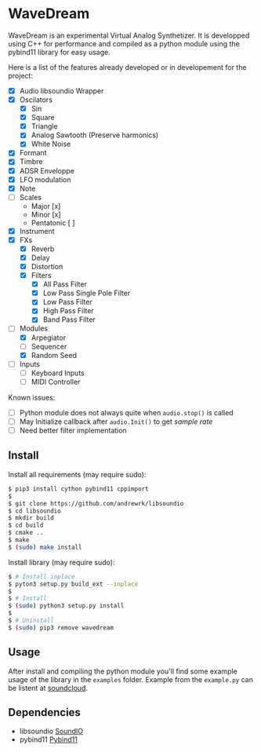 # WaveDream

WaveDream is an experimental Virtual Analog Synthetizer. It is developped using C++ for performance and compiled as a python module using the pybind11 library for easy usage.

Here is a list of the features already developed or in developement for the project:
- [x] Audio libsoundio Wrapper
- [x] Oscilators
    - [x] Sin
    - [x] Square
    - [x] Triangle
    - [x] Analog Sawtooth (Preserve harmonics)
    - [x] White Noise
- [x] Formant
- [x] Timbre
- [x] ADSR Enveloppe
- [x] LFO modulation
- [x] Note
- [ ] Scales
    - Major [x]
    - Minor [x]
    - Pentatonic [ ]
- [x] Instrument
- [x] FXs
    - [x] Reverb
    - [x] Delay
    - [x] Distortion
    - [x] Filters
        - [x] All Pass Filter
        - [x] Low Pass Single Pole Filter
        - [x] Low Pass Filter 
        - [x] High Pass Filter 
        - [x] Band Pass Filter 
- [ ] Modules
    - [x] Arpegiator
    - [ ] Sequencer
    - [x] Random Seed
- [ ] Inputs
    - [ ] Keyboard Inputs
    - [ ] MIDI Controller

Known issues:
- [ ] Python module does not always quite when `audio.stop()` is called
- [ ] May Initialize callback after `audio.Init()` to get *sample rate*
- [ ] Need better filter implementation

## Install

Install all requirements (may require sudo):
```bash
$ pip3 install cython pybind11 cppimport
$
$ git clone https://github.com/andrewrk/libsoundio
$ cd libsoundio
$ mkdir build
$ cd build
$ cmake ..
$ make
$ (sudo) make install
```

Install library (may require sudo):
```bash
$ # Install inplace
$ pyton3 setup.py build_ext --inplace
$
$ # Install
$ (sudo) python3 setup.py install
$
$ # Uninstall
$ (sudo) pip3 remove wavedream
```

## Usage

After install and compiling the python module you'll find some example usage of the library in the `examples` folder.
Example from the `example.py` can be listent at [soundcloud](https://soundcloud.com/yliess-hati/wavedream-demo).

## Dependencies

- libsoundio [SoundIO](http://libsound.io/)
- pybind11 [Pybind11](https://github.com/pybind/pybind11)
